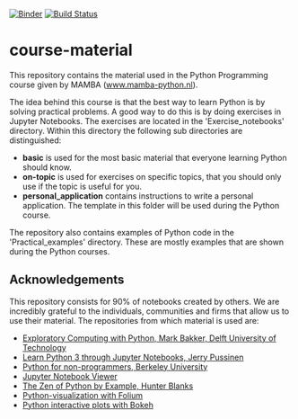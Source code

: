 [![Binder](https://mybinder.org/badge_logo.svg)](https://mybinder.org/v2/gh/MAMBA-python/course-material.git/master)
[![Build Status](https://travis-ci.org/OnnoEbbens/course-material.svg?branch=master)](https://travis-ci.org/OnnoEbbens/course-material) 

# course-material
This repository contains the material used in the Python Programming course given by MAMBA (www.mamba-python.nl). 

The idea behind this course is that the best way to learn Python is by solving practical problems. A good way to do this is by doing exercises in Jupyter Notebooks. The exercises are located in the 'Exercise_notebooks' directory. Within this directory the following sub directories are distinguished:
- **basic** is used for the most basic material that everyone learning Python should know.
- **on-topic** is used for exercises on specific topics, that you should only use if the topic is useful for you.
- **personal_application** contains instructions to write a personal application. The template in this folder will be used during the Python course.

The repository also contains examples of Python code in the 'Practical_examples' directory. These are mostly examples that are shown during the Python courses.

## Acknowledgements
This repository consists for 90% of notebooks created by others. We are incredibly grateful to the individuals, communities and firms that allow us to use their material. The repositories from which material is used are:
- [Exploratory Computing with Python, Mark Bakker, Delft University of Technology](https://mbakker7.github.io/exploratory_computing_with_python)
- [Learn Python 3 through Jupyter Notebooks, Jerry Pussinen](https://github.com/jerry-git/learn-python3)
- [Python for non-programmers, Berkeley University](https://github.com/BIDS/2016-01-14-berkeley)
- [Jupyter Notebook Viewer](https://github.com/jupyter/nbviewer)
- [The Zen of Python by Example, Hunter Blanks](https://github.com/hblanks/zen-of-python-by-example)
- [Python-visualization with Folium](https://github.com/python-visualization/folium)
- [Python interactive plots with Bokeh](https://github.com/bokeh/bokeh-notebooks)
